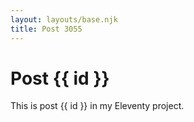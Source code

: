 ```yaml
---
layout: layouts/base.njk
title: Post 3055
---
```


# Post {{ id }}

This is post {{ id }} in my Eleventy project.
